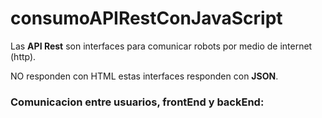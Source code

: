 # consumoAPIRestConJavaScript

Las **API Rest** son interfaces para comunicar robots por medio de internet (http). 

NO responden con HTML estas interfaces responden con **JSON**.

### Comunicacion entre usuarios, frontEnd y backEnd: 



